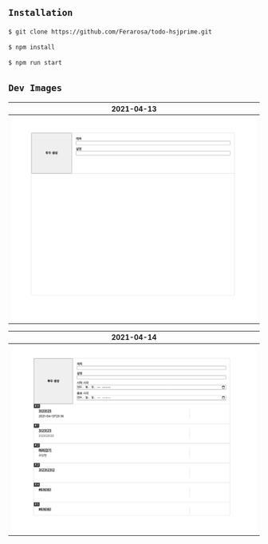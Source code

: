 
## `Installation`

```bash
$ git clone https://github.com/Ferarosa/todo-hsjprime.git
```
```bash
$ npm install
```
```bash
$ npm run start
```

## `Dev Images`

| 2021-04-13 |
|:-------------:|
| ![2021-04-13](https://github.com/Ferarosa/todo-hsjprime/blob/master/devImages/2021-04-13.png?raw=true) |

| 2021-04-14 |
|:-------------:|
| ![2021-04-14](https://github.com/Ferarosa/todo-hsjprime/blob/master/devImages/2021-04-14.png?raw=true) |

